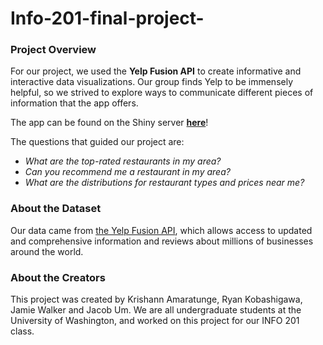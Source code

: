 # Info-201-final-project-

### Project Overview
For our project, we used the **Yelp Fusion API** to create informative and interactive data visualizations. Our group finds Yelp to be immensely helpful, so we strived to explore ways to communicate different pieces of information that the app offers.

The app can be found on the Shiny server __[here](hi.com)__!

The questions that guided our project are:
  - *What are the top-rated restaurants in my area?*
  - *Can you recommend me a restaurant in my area?*
  - *What are the distributions for restaurant types and prices near me?*

### About the Dataset
Our data came from [the Yelp Fusion API](https://www.yelp.com/developers/faq), which allows access to updated and comprehensive information and reviews about millions of businesses around the world.

### About the Creators
This project was created by Krishann Amaratunge, Ryan Kobashigawa, Jamie Walker and Jacob Um. We are all undergraduate students at the University of Washington, and worked on this project for our INFO 201 class.
